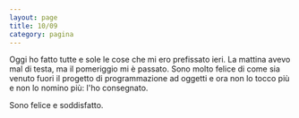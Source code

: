 ```yaml
--- 
layout: page
title: 10/09
category: pagina
---
```


Oggi ho fatto tutte e sole le cose che mi ero prefissato ieri. La mattina avevo
mal di testa, ma il pomeriggio mi è passato. Sono molto felice di come sia
venuto fuori il progetto di programmazione ad oggetti e ora non lo tocco più e
non lo nomino più: l'ho consegnato.  

Sono felice e soddisfatto.
